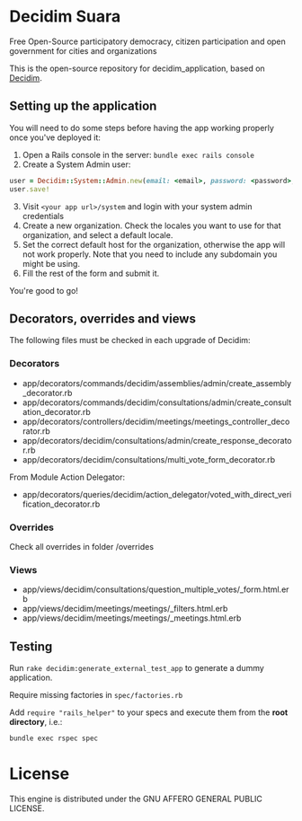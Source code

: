 # Decidim Suara

Free Open-Source participatory democracy, citizen participation and open government for cities and organizations

This is the open-source repository for decidim_application, based on [Decidim](https://github.com/decidim/decidim).

## Setting up the application

You will need to do some steps before having the app working properly once you've deployed it:

1. Open a Rails console in the server: `bundle exec rails console`
2. Create a System Admin user:
```ruby
user = Decidim::System::Admin.new(email: <email>, password: <password>, password_confirmation: <password>)
user.save!
```
3. Visit `<your app url>/system` and login with your system admin credentials
4. Create a new organization. Check the locales you want to use for that organization, and select a default locale.
5. Set the correct default host for the organization, otherwise the app will not work properly. Note that you need to include any subdomain you might be using.
6. Fill the rest of the form and submit it.

You're good to go!

## Decorators, overrides and views
The following files must be checked in each upgrade of Decidim:

### Decorators
- app/decorators/commands/decidim/assemblies/admin/create_assembly_decorator.rb
- app/decorators/commands/decidim/consultations/admin/create_consultation_decorator.rb
- app/decorators/controllers/decidim/meetings/meetings_controller_decorator.rb
- app/decorators/decidim/consultations/admin/create_response_decorator.rb
- app/decorators/decidim/consultations/multi_vote_form_decorator.rb

From Module Action Delegator:
- app/decorators/queries/decidim/action_delegator/voted_with_direct_verification_decorator.rb


### Overrides

Check all overrides in folder /overrides


### Views
- app/views/decidim/consultations/question_multiple_votes/_form.html.erb
- app/views/decidim/meetings/meetings/_filters.html.erb
- app/views/decidim/meetings/meetings/_meetings.html.erb

## Testing

Run `rake decidim:generate_external_test_app` to generate a dummy application.

Require missing factories in `spec/factories.rb`

Add `require "rails_helper"` to your specs and execute them from the **root directory**, i.e.:

`bundle exec rspec spec`

# License
This engine is distributed under the GNU AFFERO GENERAL PUBLIC LICENSE.
